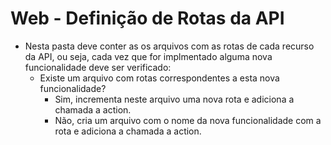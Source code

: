 # Web - Definição de Rotas da API
- Nesta pasta deve conter as os arquivos com as rotas de cada recurso da API, ou seja, cada vez que for implmentado alguma nova funcionalidade deve ser verificado:
    - Existe um arquivo com rotas correspondentes a esta nova funcionalidade?
        - Sim, incrementa neste arquivo uma nova rota e adiciona a chamada a action.
        - Não, cria um arquivo com o nome da nova funcionalidade com a rota e adiciona a chamada a action. 